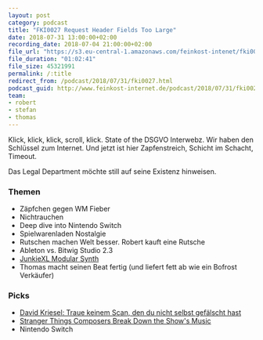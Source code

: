 ```yaml
---
layout: post
category: podcast
title: "FKI0027 Request Header Fields Too Large"
date: 2018-07-31 13:00:00+02:00
recording_date: 2018-07-04 21:00:00+02:00
file_url: "https://s3.eu-central-1.amazonaws.com/feinkost-intenet/fki0027.mp3"
file_duration: "01:02:41"
file_size: 45321991
permalink: /:title
redirect_from: /podcast/2018/07/31/fki0027.html
podcast_guid: http://www.feinkost-internet.de/podcast/2018/07/31/fki0027.html
team:
- robert
- stefan
- thomas
---
```


Klick, klick, klick, scroll, klick. State of the DSGVO Interwebz. Wir haben den Schlüssel zum Internet. Und jetzt ist hier Zapfenstreich, Schicht im Schacht, Timeout. 

Das Legal Department möchte still auf seine Existenz hinweisen.

### Themen

- Zäpfchen gegen WM Fieber
- Nichtrauchen
- Deep dive into Nintendo Switch
- Spielwarenladen Nostalgie 
- Rutschen machen Welt besser. Robert kauft eine Rutsche
- Ableton vs. Bitwig Studio 2.3
- [JunkieXL Modular Synth](https://www.youtube.com/watch?v=cudr9Y9lEMI)
- Thomas macht seinen Beat fertig (und liefert fett ab wie ein Bofrost Verkäufer)

### Picks
- [David Kriesel: Traue keinem Scan, den du nicht selbst gefälscht hast](https://www.youtube.com/watch?v=7FeqF1-Z1g0)
- [Stranger Things Composers Break Down the Show's Music](https://www.youtube.com/watch?v=lIrBQim8dzk&start_radio=1&list=RDlIrBQim8dzk)
- Nintendo Switch
